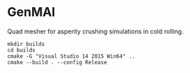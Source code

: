 # GenMAI

Quad mesher for asperity crushing simulations in cold rolling.

```
mkdir builds
cd builds
cmake -G "Visual Studio 14 2015 Win64" ..
cmake --build . --config Release
```

